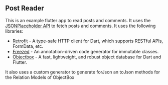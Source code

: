 ## Post Reader
This is an example flutter app to read posts and comments.
It uses the [JSONPlaceholder API](https://jsonplaceholder.typicode.com/) to fetch posts and comments.
It uses the following libraries:
- [Retrofit](https://pub.dev/packages/retrofit) - A type-safe HTTP client for Dart, which supports RESTful APIs, FormData, etc.
- [Freezed](https://pub.dev/packages/freezed) - An annotation-driven code generator for immutable classes.
- [Objectbox](https://pub.dev/packages/objectbox) - A fast, lightweight, and robust object database for Dart and Flutter.

It also uses a custom generator to generate forJson an toJson methods for the Relation Models of ObjectBox
